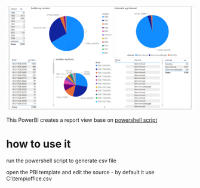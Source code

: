 ![](dashboard.png)

This PowerBI creates a report view base on [powershell script](https://github.com/xentilos/Office365ProPlus-builds-and-versions/tree/master/powershell/v2 "powershell script")

# how to use it
run the powershell script to generate csv file

open the PBI template and edit the source - by default it use C:\temp\office.csv